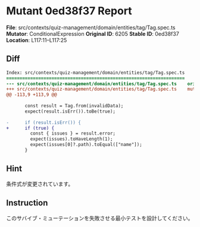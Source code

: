 # Mutant 0ed38f37 Report

**File**: src/contexts/quiz-management/domain/entities/tag/Tag.spec.ts
**Mutator**: ConditionalExpression
**Original ID**: 6205
**Stable ID**: 0ed38f37
**Location**: L117:11–L117:25

## Diff

```diff
Index: src/contexts/quiz-management/domain/entities/tag/Tag.spec.ts
===================================================================
--- src/contexts/quiz-management/domain/entities/tag/Tag.spec.ts	original
+++ src/contexts/quiz-management/domain/entities/tag/Tag.spec.ts	mutated #6205
@@ -113,9 +113,9 @@
 
       const result = Tag.from(invalidData);
       expect(result.isErr()).toBe(true);
 
-      if (result.isErr()) {
+      if (true) {
         const { issues } = result.error;
         expect(issues).toHaveLength(1);
         expect(issues[0]?.path).toEqual(["name"]);
       }
```

## Hint

条件式が変更されています。

## Instruction

このサバイブ・ミューテーションを失敗させる最小テストを設計してください。
